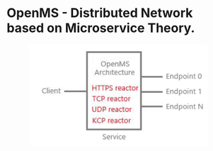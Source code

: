# OpenMS - Distributed Network based on Microservice Theory.

<div align="center">
  <img src="Framework.png" style="width:80%;" />
</div>
